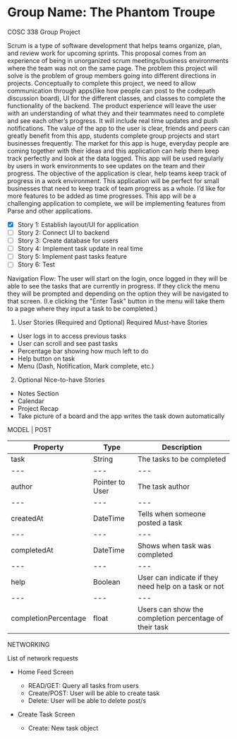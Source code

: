 # Group Name: The Phantom Troupe 
COSC 338 Group Project

Scrum is a type of software development that helps teams organize, plan, and review work for upcoming sprints. This proposal comes from an experience of being in unorganized scrum meetings/business environments where the team was not on the same page. The problem this project will solve is the problem of group members going into different directions in projects.
	Conceptually to complete this project, we need to allow communication through apps(like how people can post to the codepath discussion board), UI for the different classes, and classes to complete the functionality of the backend.
	The product experience will leave the user with an understanding of what they and their teammates need to complete and see each other’s progress. It will include real time updates and push notifications. The value of the app to the user is clear, friends and peers can greatly benefit from this app, students complete group projects and start businesses frequently. The market for this app is huge, everyday people are coming together with their ideas and this application can help them keep track perfectly and look at the data logged. This app will be used regularly by users in work environments to see updates on the team and their progress. The objective of the application is clear, help teams keep track of progress in a work environment. This application will be perfect for small businesses that need to keep track of team progress as a whole. I’d like for more features to be added as time progresses. This app will be a challenging application to complete, we will be implementing features from Parse and other applications.
	
- [x] Story 1: Establish layout/UI for application
- [ ] Story 2: Connect UI to backend
- [ ] Story 3: Create database for users 
- [ ] Story 4: Implement task update in real time
- [ ] Story 5: Implement past tasks feature 
- [ ] Story 6: Test

Navigation Flow: The user will start on the login, once logged in they will be able to see the tasks that are currently in progress. If they click the menu they will be prompted and depending on the option they will be navigated to that screen. (I.e clicking the "Enter Task" button in the menu will take them to a page where they input a task to be completed.)
	


1. User Stories (Required and Optional)
Required Must-have Stories

* User logs in to access previous tasks
* User can scroll and see past tasks
* Percentage bar showing how much left to do
* Help button on task
* Menu (Dash, Notification, Mark complete, etc.)
2. Optional Nice-to-have Stories

* Notes Section 
* Calendar
* Project Recap
* Take picture of a board and the app writes the task down automatically 

MODEL | POST

| Property | Type | Description |
| --- | --- | --- |
| task | String | The tasks to be completed |
| --- | --- | --- |
| author | Pointer to User | The task author |
| --- | --- | --- |
| createdAt | DateTime | Tells when someone posted a task |
| --- | --- | --- |
| completedAt | DateTime | Shows when task was completed |
| --- | --- | --- |
| help | Boolean| User can indicate if they need help on a task or not |
| --- | --- | --- |
| completionPercentage | float| Users can show the completion percentage of their task |
		
NETWORKING

List of network requests
* Home Feed Screen
	* READ/GET: Query all tasks from users
	* Create/POST: User will be able to create task
	* Delete: User will be able to delete post/s

* Create Task Screen
	* Create: New task object
